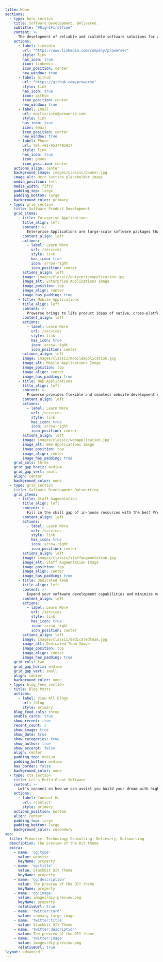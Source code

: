 ```yaml
---
title: Home
sections:
  - type: hero_section
    title: Software Development. Delivered.
    subtitle: "#RightFirstTime"
    content: >-
      The development of reliable and scalable software solutions for any OS, browser and device. Reduced implementation costs and timely delivery with organized development process, modern methodologies, competencies in cutting-edge technologies, and a rich pool of developers.
    actions:
      - label: Linkedin
        url: "https://www.linkedin.com/company/prowerse/"
        style: link
        has_icon: true
        icon: linkedin
        icon_position: center
        new_window: true
      - label: Github
        url: "https://github.com/prowerse"
        style: link
        has_icon: true
        icon: github
        icon_position: center
        new_window: true
      - label: Email
        url: mailto:info@prowerse.com
        style: link
        has_icon: true
        icon: email
        icon_position: center
        new_window: true
      - label: Phone
        url: tel:+91-9537485017
        style: link
        has_icon: true
        icon: phone
        icon_position: center
    actions_align: center
    background_image: images/classic/banner.jpg
    image_alt: Hero section placeholder image
    media_position: left
    media_width: fifty
    padding_top: large
    padding_bottom: large
    background_color: primary
  - type: grid_section
    title: Software Product Development
    grid_items:
      - title: Enterprise Applications
        title_align: left
        content: >-
          Enterprise Applications are large-scale software packages that support business processes, information flows, reporting, and data analytics in complex organizations. Prowerse focuses on Simplicity, Maintainability, Reusability, Decoupling of Technology and Functionality. Prowerse's proven approach of breaking large-scale application in to the small .....
        content_align: left
        actions:
          - label: Learn More
            url: /services
            style: link
            has_icon: true
            icon: arrow-right
            icon_position: center
        actions_align: left
        image: images/classic/enterpriseapplication.jpg
        image_alt: Enterprise Applications Image
        image_position: top
        image_align: center
        image_has_padding: true
      - title: Mobile Applications
        title_align: left
        content: >-
          Prowerse brings to life product ideas of native, cross-platform, and hybrid mobile applications, targeting smartphones and tablets. Be it e-commerce experience or geo-tracking of users, Prowerse has delivered such examples with ease of use. Prowerse can participate from concept screen sketching till seamless deployments of Apps to the respective app stores.
        content_align: left
        actions:
          - label: Learn More
            url: /services
            style: link
            has_icon: true
            icon: arrow-right
            icon_position: center
        actions_align: left
        image: images/classic/mobileapplication.jpg
        image_alt: Mobile Applications Image
        image_position: top
        image_align: center
        image_has_padding: true
      - title: Web Applications
        title_align: left
        content: >-
          Prowerse provides flexible and seamless website development services. Prowerse's approach to design attractive and customer-friendly web designs has helped many businesses to enlarge digital footprint. Prowerse is proud of excellent team of designers & developers, which can collaborate with you during the journey of concept to website hosting.
        content_align: left
        actions:
          - label: Learn More
            url: /services
            style: link
            has_icon: true
            icon: arrow-right
            icon_position: center
        actions_align: left
        image: images/classic/webapplication.jpg
        image_alt: Web Applications Image
        image_position: top
        image_align: center
        image_has_padding: true
    grid_cols: three
    grid_gap_horiz: medium
    grid_gap_vert: small
    align: center
    background_color: none
  - type: grid_section
    title: Software Development Outsourcing
    grid_items:
      - title: Staff Augmentation
        title_align: left
        content: >-
          Fill in the skill gap of in-house resources with the best Prowerse offshore talents assigned to projects full-time and managed by you directly. Prowerse provides staff augmentation services to speed up development and optimize development costs.
        content_align: left
        actions:
          - label: Learn More
            url: /services
            style: link
            has_icon: true
            icon: arrow-right
            icon_position: center
        actions_align: left
        image: images/classic/staffaugmentation.jpg
        image_alt: Staff Augmentation Image
        image_position: top
        image_align: center
        image_has_padding: true
      - title: Dedicated Team
        title_align: left
        content: >-
          Expand your software development capabilities and minimize management efforts with a dedicated Prowerse development team managed by a PM from Prowerse who regularly reports to you and collaborates on all important decisions in the project.
        content_align: left
        actions:
          - label: Learn More
            url: /services
            style: link
            has_icon: true
            icon: arrow-right
            icon_position: center
        actions_align: left
        image: images/classic/dedicatedteam.jpg
        image_alt: Dedicated Team Image
        image_position: top
        image_align: center
        image_has_padding: true
    grid_cols: two
    grid_gap_horiz: medium
    grid_gap_vert: small
    align: center
    background_color: none
  - type: blog_feed_section
    title: Blog Posts
    actions:
      - label: View All Blogs
        url: /blog
        style: primary
    blog_feed_cols: three
    enable_cards: true
    show_recent: true
    recent_count: 3
    show_image: true
    show_date: true
    show_categories: true
    show_author: true
    show_excerpt: false
    align: center
    padding_top: medium
    padding_bottom: medium
    has_border: false
    background_color: none
  - type: cta_section
    title: Let's Build Great Software
    content: >-
      Let's connect on how we can assist you build your dream with high performance business applications suited for today's digital environment.
    actions:
      - label: Contact Us
        url: /contact
        style: primary
    actions_position: bottom
    align: center
    padding_top: large
    padding_bottom: large
    background_color: secondary
seo:
  title: Prowerse. Technology Consulting, Delievery, Outsourcing
  description: The preview of the DIY theme
  extra:
    - name: 'og:type'
      value: website
      keyName: property
    - name: 'og:title'
      value: Stackbit DIY Theme
      keyName: property
    - name: 'og:description'
      value: The preview of the DIY theme
      keyName: property
    - name: 'og:image'
      value: images/diy-preview.png
      keyName: property
      relativeUrl: true
    - name: 'twitter:card'
      value: summary_large_image
    - name: 'twitter:title'
      value: Stackbit DIY Theme
    - name: 'twitter:description'
      value: The preview of the DIY theme
    - name: 'twitter:image'
      value: images/diy-preview.png
      relativeUrl: true
layout: advanced
---
```

